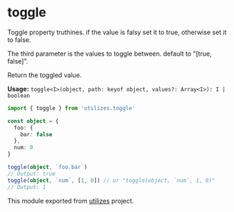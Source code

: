 # toggle

Toggle property truthines. if the value is falsy set it to true, otherwise set it to false.

The third parameter is the values to toggle between. default to "[true, false]".

Return the toggled value.

**Usage:** `toggle<I>(object, path: keyof object, values?: Array<I>): I | boolean`

```typescript
import { toggle } from 'utilizes.toggle'

const object = {
  foo: {
    bar: false
  },
  num: 0
}

toggle(object, `foo.bar`)
// Output: true
toggle(object, `num`, [1, 0]) // or "toggle(object, `num`, 1, 0)"
// Output: 1
```

<!-- *keywords ["object-property", "toggle-boolean", "toggle-path", "object-path-boolean", "toggle-between-values"] *keywordsend -->


This module exported from [utilizes](https://www.npmjs.com/package/utilizes) project.